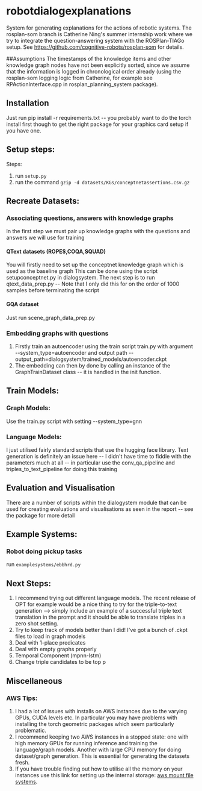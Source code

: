 # robotdialogexplanations
System for generating explanations for the actions of robotic systems.
The rosplan-som branch is Catherine Ning's summer internship work where we try to integrate the question-answering system with the ROSPlan-TIAGo setup. See https://github.com/cognitive-robots/rosplan-som for details. 

##Assumptions
The timestamps of the knowledge items and other knowledge graph nodes have not been explicitly sorted, since we assume that the information is logged in chronological order already (using the rosplan-som logging logic from Catherine, for example see RPActionInterface.cpp in rosplan_planning_system package).

## Installation
Just run pip install -r requirements.txt -- you probably want to do the torch install first though to get the right package for your graphics card setup if you have one.

## Setup steps:
Steps:
1. run `setup.py`
2. run the command `gzip -d datasets/KGs/conceptnetassertions.csv.gz`

## Recreate Datasets:
### Associating questions, answers with knowledge graphs
In the first step we must pair up knowledge graphs with the questions and answers we will use for training
#### QText datasets (ROPES,COQA,SQUAD)
You will firstly need to set up the conceptnet knowledge graph which is used as the baseline graph
This can be done using the script setupconceptnet.py in dialogsystem.
The next step is to run qtext_data_prep.py
-- Note that I only did this for on the order of 1000 samples before terminating the script
#### GQA dataset
Just run scene_graph_data_prep.py
### Embedding graphs with questions
1. Firstly train an autoencoder using the train script train.py with argument --system_type=autoencoder and output path --output_path=dialogsystem/trained_models/autoencoder.ckpt
1. The embedding can then by done by calling an instance of the GraphTrainDataset class -- it is handled in the init function.
## Train Models:
### Graph Models:
Use the train.py script with setting --system_type=gnn
### Language Models:
I just utilised fairly standard scripts that use the hugging face library. Text generation is definitely an issue here -- I didn't have time to fiddle with the parameters much at all
-- in particular use the conv_qa_pipeline and triples_to_text_pipeline for doing this training
## Evaluation and Visualisation
There are a number of scripts within the dialogystem module that can be used for creating evaluations and visualisations as seen in the report -- see the package for more detail
## Example Systems:
### Robot doing pickup tasks
run `examplesystems/ebbhrd.py`

## Next Steps:
1. I recommend trying out different language models. The recent release of OPT for example would be a nice thing to try for the triple-to-text generation --> simply include an example of a successful triple text translation in the prompt and it should be able to translate triples in a zero shot setting.
2. Try to keep track of models better than I did! I've got a bunch of .ckpt files to load in graph models
3. Deal with 1-place predicates
4. Deal with empty graphs properly
5. Temporal Component (mpnn-lstm)
6. Change triple candidates to be top p
## Miscellaneous
### AWS Tips:
1. I had a lot of issues with installs on AWS instances due to the varying GPUs, CUDA levels etc. In particular you may have problems with installing the torch geometric packages which seem particularly problematic.
2. I recommend keeping two AWS instances in a stopped state: one with high memory GPUs for running inference and training the language/graph models. Another with large CPU memory for doing dataset/graph generation. This is essential for generating the datasets fresh. 
3. If you have trouble finding out how to utilise all the memory on your instances 
use this link for setting up the internal storage: [aws mount file systems](https://docs.aws.amazon.com/AWSEC2/latest/UserGuide/ebs-using-volumes.html).

